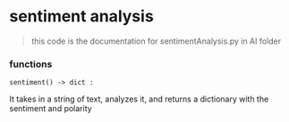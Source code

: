 # sentiment analysis

> this code is the documentation for sentimentAnalysis.py in AI folder

### functions

```sentiment() -> dict :```

It takes in a string of text, analyzes it, and returns a dictionary with the sentiment and polarity

